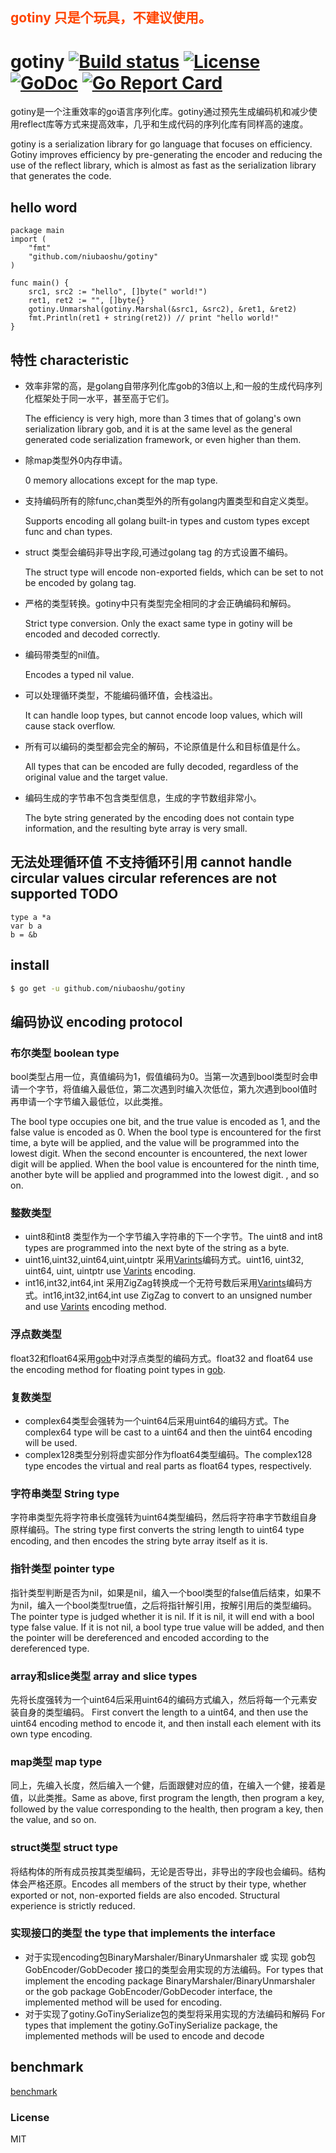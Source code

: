## <font color="#FF4500" >gotiny 只是个玩具，不建议使用。</font>


# gotiny   [![Build status][travis-img]][travis-url] [![License][license-img]][license-url] [![GoDoc][doc-img]][doc-url] [![Go Report Card](https://goreportcard.com/badge/github.com/niubaoshu/gotiny)](https://goreportcard.com/report/github.com/niubaoshu/gotiny)
gotiny是一个注重效率的go语言序列化库。gotiny通过预先生成编码机和减少使用reflect库等方式来提高效率，几乎和生成代码的序列化库有同样高的速度。

gotiny is a serialization library for go language that focuses on efficiency. Gotiny improves efficiency by pre-generating the encoder and reducing the use of the reflect library, which is almost as fast as the serialization library that generates the code.

## hello word 
    package main
    import (
   	    "fmt"
   	    "github.com/niubaoshu/gotiny"
    )
    
    func main() {
   	    src1, src2 := "hello", []byte(" world!")
   	    ret1, ret2 := "", []byte{}
   	    gotiny.Unmarshal(gotiny.Marshal(&src1, &src2), &ret1, &ret2)
   	    fmt.Println(ret1 + string(ret2)) // print "hello world!"
    }

## 特性 characteristic
- 效率非常的高，是golang自带序列化库gob的3倍以上,和一般的生成代码序列化框架处于同一水平，甚至高于它们。 

  The efficiency is very high, more than 3 times that of golang's own 
  serialization library gob, and it is at the same level as the general generated code serialization framework, or even higher than them.

- 除map类型外0内存申请。

  0 memory allocations except for the map type.
- 支持编码所有的除func,chan类型外的所有golang内置类型和自定义类型。

  Supports encoding all golang built-in types and custom types except func 
 and chan types.
- struct 类型会编码非导出字段,可通过golang tag 的方式设置不编码。

  The struct type will encode non-exported fields, which can be set to not be 
 encoded by golang tag.
- 严格的类型转换。gotiny中只有类型完全相同的才会正确编码和解码。

  Strict type conversion. Only the exact same type in gotiny will be encoded and decoded correctly.
- 编码带类型的nil值。

  Encodes a typed nil value.
- 可以处理循环类型，不能编码循环值，会栈溢出。

  It can handle loop types, but cannot encode loop values, which will cause stack overflow.
- 所有可以编码的类型都会完全的解码，不论原值是什么和目标值是什么。

  All types that can be encoded are fully decoded, regardless of the original value and the target value.
- 编码生成的字节串不包含类型信息，生成的字节数组非常小。

  The byte string generated by the encoding does not contain type information, and the resulting byte array is very small.

## 无法处理循环值 不支持循环引用 cannot handle circular values circular references are not supported TODO 
	type a *a
	var b a
	b = &b

## install
```bash
$ go get -u github.com/niubaoshu/gotiny
```

## 编码协议 encoding protocol
### 布尔类型 boolean type
bool类型占用一位，真值编码为1，假值编码为0。当第一次遇到bool类型时会申请一个字节，将值编入最低位，第二次遇到时编入次低位，第九次遇到bool值时再申请一个字节编入最低位，以此类推。

The bool type occupies one bit, and the true value is encoded as 1, and the false value is encoded as 0. When the bool type is encountered for the first time, a byte will be applied, and the value will be programmed into the lowest digit. When the second encounter is encountered, the next lower digit will be applied. When the bool value is encountered for the ninth time, another byte will be applied and programmed into the lowest digit. , and so on.

### 整数类型
- uint8和int8 类型作为一个字节编入字符串的下一个字节。The uint8 and int8 types are programmed into the next byte of the string as a byte.
- uint16,uint32,uint64,uint,uintptr 采用[Varints](https://developers.google.com/protocol-buffers/docs/encoding#varints)编码方式。uint16, uint32, uint64, uint, uintptr use [Varints](https://developers.google.com/protocol-buffers/docs/encoding#varints) encoding.
- int16,int32,int64,int 采用ZigZag转换成一个无符号数后采用[Varints](https://developers.google.com/protocol-buffers/docs/encoding#varints)编码方式。int16,int32,int64,int use ZigZag to convert to an unsigned number and use [Varints](https://developers.google.com/protocol-buffers/docs/encoding#varints) encoding method.

### 浮点数类型
float32和float64采用[gob](https://golang.org/pkg/encoding/gob/)中对浮点类型的编码方式。float32 and float64 use the encoding method for floating point types in [gob](https://golang.org/pkg/encoding/gob/).
### 复数类型
- complex64类型会强转为一个uint64后采用uint64的编码方式。The complex64 type will be cast to a uint64 and then the uint64 encoding will be used.
- complex128类型分别将虚实部分作为float64类型编码。The complex128 type encodes the virtual and real parts as float64 types, respectively.

### 字符串类型 String type
字符串类型先将字符串长度强转为uint64类型编码，然后将字符串字节数组自身原样编码。The string type first converts the string length to uint64 type encoding, and then encodes the string byte array itself as it is.
### 指针类型 pointer type
指针类型判断是否为nil，如果是nil，编入一个bool类型的false值后结束，如果不为nil，编入一个bool类型true值，之后将指针解引用，按解引用后的类型编码。The pointer type is judged whether it is nil. If it is nil, it will end with a bool type false value. If it is not nil, a bool type true value will be added, and then the pointer will be dereferenced and encoded according to the dereferenced type.
### array和slice类型 array and slice types
先将长度强转为一个uint64后采用uint64的编码方式编入，然后将每一个元素安装自身的类型编码。 First convert the length to a uint64, and then use the uint64 encoding method to encode it, and then install each element with its own type encoding.
### map类型 map type
同上，先编入长度，然后编入一个健，后面跟健对应的值，在编入一个健，接着是值，以此类推。Same as above, first program the length, then program a key, followed by the value corresponding to the health, then program a key, then the value, and so on.
### struct类型 struct type
将结构体的所有成员按其类型编码，无论是否导出，非导出的字段也会编码。结构体会严格还原。Encodes all members of the struct by their type, whether exported or not, non-exported fields are also encoded. Structural experience is strictly reduced.
### 实现接口的类型 the type that implements the interface
- 对于实现encoding包BinaryMarshaler/BinaryUnmarshaler 或 实现 gob包GobEncoder/GobDecoder 接口的类型会用实现的方法编码。For types that implement the encoding package BinaryMarshaler/BinaryUnmarshaler or the gob package GobEncoder/GobDecoder interface, the implemented method will be used for encoding.
- 对于实现了gotiny.GoTinySerialize包的类型将采用实现的方法编码和解码 For types that implement the gotiny.GoTinySerialize package, the implemented methods will be used to encode and decode

## benchmark
[benchmark](https://github.com/niubaoshu/go_serialization_benchmarks)


### License
MIT

[travis-img]: https://travis-ci.org/niubaoshu/gotiny.svg?branch=master
[travis-url]: https://travis-ci.org/niubaoshu/gotiny
[license-img]: http://img.shields.io/badge/license-MIT-green.svg?style=flat-square
[license-url]: http://opensource.org/licenses/MIT
[doc-img]: http://img.shields.io/badge/GoDoc-reference-blue.svg?style=flat-square
[doc-url]: https://godoc.org/github.com/niubaoshu/gotiny
